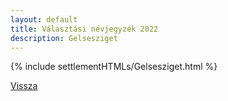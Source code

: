 ```yaml
---
layout: default
title: Választási névjegyzék 2022
description: Gelsesziget
---
```


{% include settlementHTMLs/Gelsesziget.html %}

[Vissza](../)
